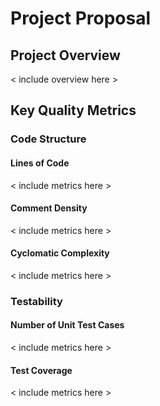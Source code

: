 # Project Proposal


## Project Overview

< include overview here >


## Key Quality Metrics


### Code Structure

#### Lines of Code

< include metrics here >

#### Comment Density

< include metrics here >

#### Cyclomatic Complexity

< include metrics here >

### Testability

#### Number of Unit Test Cases

< include metrics here >

#### Test Coverage

< include metrics here >
